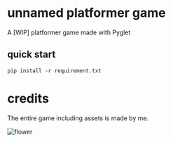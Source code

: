 # unnamed platformer game
A [WIP] platformer game made with Pyglet

## quick start

```pip install -r requirement.txt```

# credits

The entire game including assets is made by me.


![flower](assets/gifs/flower.gif)
